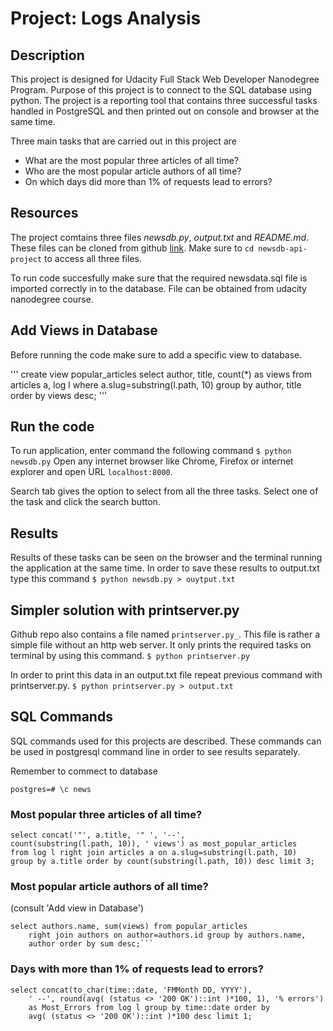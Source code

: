 # Project: Logs Analysis

## Description

This project is designed for Udacity Full Stack Web Developer Nanodegree Program. Purpose of this project is to connect to the SQL database using python. The project is a reporting tool that contains three successful tasks handled in PostgreSQL and then printed out on console and browser at the same time. 

Three main tasks that are carried out in this project are
* What are the most popular three articles of all time?
* Who are the most popular article authors of all time?
* On which days did more than 1% of requests lead to errors?

## Resources

The project comtains three files _newsdb.py_, _output.txt_ and _README.md_. These files can be cloned from github [link]( https://github.com/adeelbarki/udacity_project_log_analysis.git).
Make sure to `cd newsdb-api-project` to access all three files. 

To run code succesfully make sure that the required newsdata.sql file is imported correctly in to the database. File can be obtained from udacity nanodegree course. 

## Add Views in Database

Before running the code make sure to add a specific view to database.

'''
create view popular_articles
select author, title, count(*) as views
from articles a, log l
where a.slug=substring(l.path, 10)
group by author, title
order by views desc;
'''
## Run the code

To run application, enter command the following command
`$ python newsdb.py`
Open any internet browser like Chrome, Firefox or internet explorer and open URL
`localhost:8000`. 

Search tab gives the option to select from all the three tasks. Select one of the task and click the search button. 

## Results

Results of these tasks can be seen on the browser and the terminal running the application at the same time. In order to save these results to output.txt type this command
`$ python newsdb.py > ouytput.txt`

## Simpler solution with printserver.py

Github repo also contains a file named `printserver.py_`. This file is rather a simple file without an http web server. It only prints the required tasks on terminal by using this command.
`$ python printserver.py`

In order to print this data in an output.txt file repeat previous command with printserver.py.
`$ python printserver.py > output.txt`

## SQL Commands

SQL commands used for this projects are described. These commands can be used in postgresql command line in order to see results separately.

Remember to commect to database

`postgres=# \c news`

### Most popular three articles of all time?
```
select concat('"', a.title, '" ', '--', 
count(substring(l.path, 10)), ' views') as most_popular_articles
from log l right join articles a on a.slug=substring(l.path, 10)
group by a.title order by count(substring(l.path, 10)) desc limit 3;
```

### Most popular article authors of all time?
(consult 'Add view in Database')
```
select authors.name, sum(views) from popular_articles
    right join authors on author=authors.id group by authors.name, 
    author order by sum desc;```
```

### Days with more than 1% of requests lead to errors?
```
select concat(to_char(time::date, 'FMMonth DD, YYYY'),
    ' --', round(avg( (status <> '200 OK')::int )*100, 1), '% errors')
    as Most_Errors from log l group by time::date order by 
    avg( (status <> '200 OK')::int )*100 desc limit 1;
```

